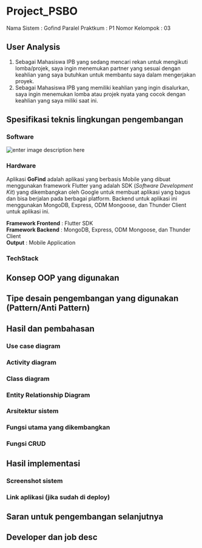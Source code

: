 

# Project_PSBO
Nama Sistem : Gofind
Paralel Praktkum : P1
Nomor Kelompok : 03

## User Analysis
1. Sebagai Mahasiswa IPB yang sedang mencari rekan untuk mengikuti lomba/projek, saya ingin menemukan partner yang sesuai dengan keahlian yang saya butuhkan untuk membantu saya dalam mengerjakan proyek.
2. Sebagai Mahasiswa IPB yang memiliki keahlian yang ingin disalurkan, saya ingin menemukan lomba atau projek nyata yang cocok dengan keahlian yang saya miliki saat ini.

## Spesifikasi teknis lingkungan pengembangan
### Software
![enter image description here](https://scontent-sin6-3.xx.fbcdn.net/v/t1.15752-9/192375792_341274010671279_8858890925609229450_n.png?_nc_cat=110&ccb=1-3&_nc_sid=ae9488&_nc_eui2=AeEfGjbW5i7GYmx6iu4bDtiX5QIizZE1r6LlAiLNkTWvondNSCv4BR4T1KHwdIueO5yoCFG45zHzZxGZ0Kqo_aN1&_nc_ohc=r0R28hzP5wUAX9wvSP6&_nc_ht=scontent-sin6-3.xx&oh=bb1a4a8a38a67f7c7aed0aed9bffc5bb&oe=60D87B14)
### Hardware
Aplikasi **GoFind** adalah aplikasi yang berbasis Mobile yang dibuat menggunakan framework Flutter yang adalah SDK (_Software Development Kit_) yang dikembangkan oleh Google untuk membuat aplikasi yang bagus dan bisa berjalan pada berbagai platform. Backend untuk aplikasi ini menggunakan MongoDB, Express, ODM Mongoose, dan Thunder Client untuk aplikasi ini.

**Framework Frontend** : Flutter SDK<br />
**Framework Backend** : MongoDB, Express, ODM Mongoose, dan Thunder Client<br />
**Output** : Mobile Application<br />
### TechStack

## Konsep OOP yang digunakan

## Tipe desain pengembangan yang digunakan (Pattern/Anti Pattern)

## Hasil dan pembahasan

### Use case diagram
### Activity diagram
### Class diagram
### Entity Relationship Diagram
### Arsitektur sistem
### Fungsi utama yang dikembangkan
### Fungsi CRUD

## Hasil implementasi
### Screenshot sistem
### Link aplikasi (jika sudah di deploy)

## Saran untuk pengembangan selanjutnya

## Developer dan job desc
